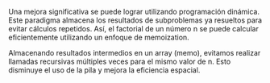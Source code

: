 Una mejora significativa se puede lograr utilizando programación dinámica. Este paradigma almacena los resultados de subproblemas ya resueltos para evitar cálculos repetidos. Así, el factorial de un número n se puede calcular eficientemente utilizando un enfoque de memoization.

Almacenando resultados intermedios en un array (memo), evitamos realizar llamadas recursivas múltiples veces para el mismo valor de n. Esto disminuye el uso de la pila y mejora la eficiencia espacial.
